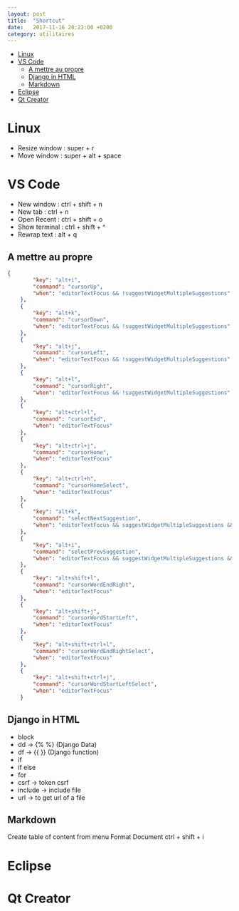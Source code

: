 ```yaml
---
layout: post
title:  "Shortcut"
date:   2017-11-16 20:22:00 +0200
category: utilitaires
---
```


- [Linux](#linux)
- [VS Code](#vs-code)
	- [A mettre au propre](#a-mettre-au-propre)
	- [Django in HTML](#django-in-html)
	- [Markdown](#markdown)
- [Eclipse](#eclipse)
- [Qt Creator](#qt-creator)

# Linux
* Resize window : super + r
* Move window : super + alt + space

# VS Code
* New window : ctrl + shift + n
* New tab : ctrl + n
* Open Recent : ctrl + shift + o
* Show terminal : ctrl + shift + ^
* Rewrap text : alt + q

## A mettre au propre
```json
{
		"key": "alt+i",
		"command": "cursorUp",
		"when": "editorTextFocus && !suggestWidgetMultipleSuggestions"
	},
	{
		"key": "alt+k",
		"command": "cursorDown",
		"when": "editorTextFocus && !suggestWidgetMultipleSuggestions"
	},
	{
		"key": "alt+j",
		"command": "cursorLeft",
		"when": "editorTextFocus && !suggestWidgetMultipleSuggestions"
	},
	{
		"key": "alt+l",
		"command": "cursorRight",
		"when": "editorTextFocus && !suggestWidgetMultipleSuggestions"
	},
	{
		"key": "alt+ctrl+l",
		"command": "cursorEnd",
		"when": "editorTextFocus"
	},
	{
		"key": "alt+ctrl+j",
		"command": "cursorHome",
		"when": "editorTextFocus"
	},
	{
		"key": "alt+ctrl+h",
		"command": "cursorHomeSelect",
		"when": "editorTextFocus"
	},
	{
		"key": "alt+k",
		"command": "selectNextSuggestion",
		"when": "editorTextFocus && suggestWidgetMultipleSuggestions && suggestWidgetVisible"
	},
	{
		"key": "alt+i",
		"command": "selectPrevSuggestion",
		"when": "editorTextFocus && suggestWidgetMultipleSuggestions && suggestWidgetVisible"
	},
	{
		"key": "alt+shift+l",
		"command": "cursorWordEndRight",
		"when": "editorTextFocus"
	},
	{
		"key": "alt+shift+j",
		"command": "cursorWordStartLeft",
		"when": "editorTextFocus"
	},
	{
		"key": "alt+shift+ctrl+l",
		"command": "cursorWordEndRightSelect",
		"when": "editorTextFocus"
	},
	{
		"key": "alt+shift+ctrl+j",
		"command": "cursorWordStartLeftSelect",
		"when": "editorTextFocus"
	}
```

## Django in HTML

* block
* dd -> \{\% \%\} (Django Data)
* df -> \{\{ \}\} (Django function)
* if
* if else
* for
* csrf -> token csrf
* include -> include file
* url -> to get url of a file


## Markdown
Create table of content from menu
Format Document ctrl + shift + i

# Eclipse

# Qt Creator
